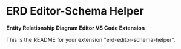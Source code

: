 # ERD Editor-Schema Helper

**Entity Relationship Diagram Editor VS Code Extension**

This is the README for your extension "erd-editor-schema-helper".
